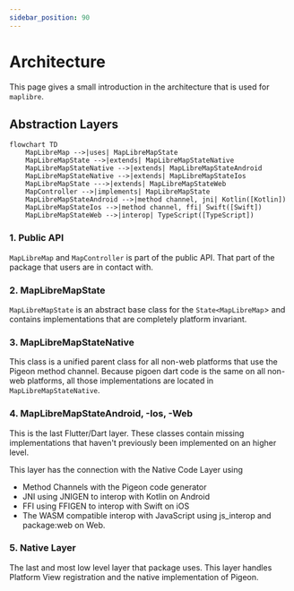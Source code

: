 ```yaml
---
sidebar_position: 90
---
```


# Architecture

This page gives a small introduction in the architecture that is used
for `maplibre`.

## Abstraction Layers

```mermaid
flowchart TD
    MapLibreMap -->|uses| MapLibreMapState
    MapLibreMapState -->|extends| MapLibreMapStateNative
    MapLibreMapStateNative -->|extends| MapLibreMapStateAndroid
    MapLibreMapStateNative -->|extends| MapLibreMapStateIos
    MapLibreMapState --->|extends| MapLibreMapStateWeb
    MapController -->|implements| MapLibreMapState
    MapLibreMapStateAndroid -->|method channel, jni| Kotlin([Kotlin])
    MapLibreMapStateIos -->|method channel, ffi| Swift([Swift])
    MapLibreMapStateWeb -->|interop| TypeScript([TypeScript])
```

### 1. Public API

`MapLibreMap` and `MapController` is part of the public API. That part of the
package that users are in contact with.

### 2. MapLibreMapState

`MapLibreMapState` is an abstract base class for the `State<MapLibreMap`> and
contains implementations that are completely platform invariant.

### 3. MapLibreMapStateNative

This class is a unified parent class for all non-web platforms that use the
Pigeon method channel. Because pigoen dart code is the same on all non-web
platforms, all those implementations are located in `MapLibreMapStateNative`.

### 4. MapLibreMapStateAndroid, -Ios, -Web

This is the last Flutter/Dart layer. These classes contain missing
implementations that haven't previously been implemented on an higher level.

This layer has the connection with the Native Code Layer using

- Method Channels with the Pigeon code generator
- JNI using JNIGEN to interop with Kotlin on Android
- FFI using FFIGEN to interop with Swift on iOS
- The WASM compatible interop with JavaScript using js_interop and package:web
  on Web.

### 5. Native Layer

The last and most low level layer that package uses. This layer handles Platform
View registration and the native implementation of Pigeon.
